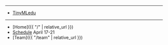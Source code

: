 ***

* <a href = "https://tinymledu.org/">TinyMLedu <i aria-hidden="true" class="fas fa-external-link-alt"></i></a>

***

* [Home]({{ "/" | relative_url }})
* [Schedule](#schedule)
April 17-21
* [Team]({{ "/team" | relative_url }})